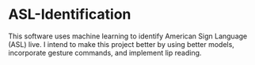 # ASL-Identification
This software uses machine learning to identify American Sign Language (ASL) live. I intend to make this project better by using better models, incorporate gesture commands, and implement lip reading. 
